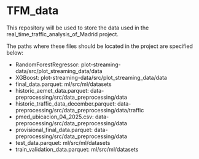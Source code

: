 # TFM_data

This repository will be used to store the data used in the real_time_traffic_analysis_of_Madrid project.

The paths where these files should be located in the project are specified below:

- RandomForestRegressor: plot-streaming-data/src/plot_streaming_data/data
- XGBoost: plot-streaming-data/src/plot_streaming_data/data
- final_data.parquet: ml/src/ml/datasets
- historic_aemet_data.parquet: data-preprocessing/src/data_preprocessing/data
- historic_traffic_data_december.parquet: data-preprocessing/src/data_preprocessing/data/traffic
- pmed_ubicacion_04_2025.csv: data-preprocessing/src/data_preprocessing/data
- provisional_final_data.parquet: data-preprocessing/src/data_preprocessing/data
- test_data.parquet: ml/src/ml/datasets
- train_validation_data.parquet: ml/src/ml/datasets
